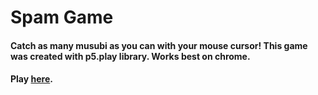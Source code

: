 # Spam Game
#### Catch as many musubi as you can with your mouse cursor! This game was created with p5.play library. Works best on chrome.
#### Play [here](https://tammyhu22.github.io/game/).
